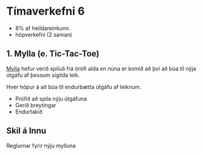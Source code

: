 # Tímaverkefni 6

- 8% af heildareinkunn.
- hópverkefni (2 saman)

## 1. Mylla (e. Tic-Tac-Toe)

[Mylla](https://en.wikipedia.org/wiki/Tic-tac-toe) hefur verið spiluð frá örófi alda en núna er komið að því að búa til nýja útgáfu af þessum sígilda leik.

Hver hópur á að búa til endurbætta útgáfu af leiknum.
- Prófið að spila nýju útgáfuna
- Gerið breytingar
- Endurtakið

## Skil á Innu
Reglurnar fyrir nýju mylluna
